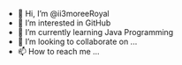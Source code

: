 - 👋 Hi, I’m @ii3moreeRoyal
- 👀 I’m interested in GitHub
- 🌱 I’m currently learning Java Programming
- 💞️ I’m looking to collaborate on ...
- 📫 How to reach me ...

<!---
ii3moreeRoyal/ii3moreeRoyal is a ✨ special ✨ repository because its `README.md` (this file) appears on your GitHub profile.
You can click the Preview link to take a look at your changes.
--->
